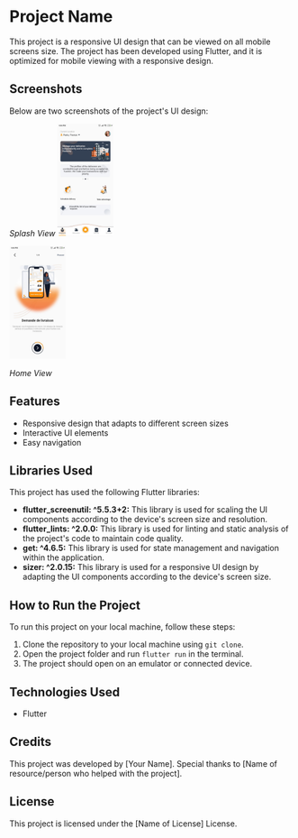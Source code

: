 # Project Name

This project is a responsive UI design that can be viewed on all mobile screens size. The project has been developed using Flutter, and it is optimized for mobile viewing with a responsive design.

## Screenshots

Below are two screenshots of the project's UI design:

*Splash View*
<img
  src="images/WhatsApp Image 2023-03-09 at 16.47.45.jpg"
  alt="Alt text"
  title="Optional title"
  style="display: inline-block; margin: 0 auto; max-width: 100px">
  
  <img
  src="images/WhatsApp Image 2023-03-09 at 16.47.46.jpg"
  alt="Alt text"
  title="Optional title"
  style="display: inline-block; margin: 0 auto; max-width: 100px">

*Home View*

## Features

- Responsive design that adapts to different screen sizes
- Interactive UI elements
- Easy navigation

## Libraries Used

This project has used the following Flutter libraries:

- **flutter_screenutil: ^5.5.3+2:** This library is used for scaling the UI components according to the device's screen size and resolution.
- **flutter_lints: ^2.0.0:** This library is used for linting and static analysis of the project's code to maintain code quality.
- **get: ^4.6.5:** This library is used for state management and navigation within the application.
- **sizer: ^2.0.15:** This library is used for a responsive UI design by adapting the UI components according to the device's screen size.

## How to Run the Project

To run this project on your local machine, follow these steps:

1. Clone the repository to your local machine using `git clone`.
2. Open the project folder and run `flutter run` in the terminal.
3. The project should open on an emulator or connected device.

## Technologies Used

- Flutter

## Credits

This project was developed by [Your Name]. Special thanks to [Name of resource/person who helped with the project].

## License

This project is licensed under the [Name of License] License.
